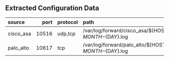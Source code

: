 

## Extracted Configuration Data
| source    |   port | protocol   | path                                                                     | origin                                                                                                  |
|:----------|-------:|:-----------|:-------------------------------------------------------------------------|:--------------------------------------------------------------------------------------------------------|
| cisco_asa |  10516 | udp,tcp    | /var/log/forward/cisco_asa/${HOST}/cisco_asa_${YEAR}-${MONTH}-${DAY}.log | [Link](https://github.com/objectbased/readme-tester/blob/main/syslog-ng/conf.d/integrations/cisco.conf) |
| palo_alto |  10617 | tcp        | /var/log/forward/palo_alto/${HOST}/palo_alto_${YEAR}-${MONTH}-${DAY}.log | [Link](https://github.com/objectbased/readme-tester/blob/main/syslog-ng/conf.d/integrations/palo.conf)  |